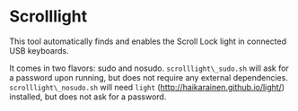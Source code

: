 # Scrolllight

This tool automatically finds and enables the Scroll Lock light in connected USB keyboards.

It comes in two flavors: sudo and nosudo. `scrolllight\_sudo.sh` will ask for a password upon running, but does not require any external dependencies. `scrolllight\_nosudo.sh` will need `light` (http://haikarainen.github.io/light/) installed, but does not ask for a password.
